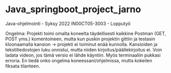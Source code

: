 # Java_springboot_project_jarno
Java-ohjelmointi - Syksy 2022 IN00CT05-3003 - Lopputyö

Ongelma: Projekti toimi omalta koneelta täydellisesti kaikkine Postman (GET, POST yms.) komentoineen, mutta kun puskin projektin gittiin ja testasin kloonaamalla kansion -> projekti ei toiminut enää kunnolla. Kansioiden ja tekstitiedostojen luku onnistui, mutta niiden kirjoitus/päällekirjoitus ei. Voin ladata videon, jos tämä versio ei lähde käyntiin. Myös terminaaliin pukkasi erroria. En tiedä onko ongelma koneessani/ohjelmissa, mutta kokeilen fiksata tilanteen.
